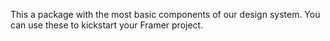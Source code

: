 This a package with the most basic components of our design system. You can use these to kickstart your Framer project.